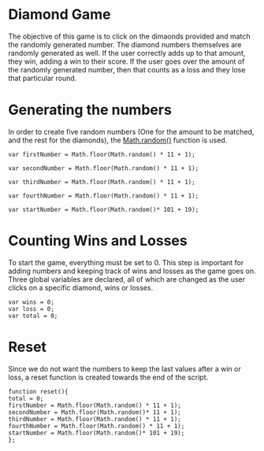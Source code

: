 # Diamond Game

The objective of this game is to click on the dimaonds provided and match the randomly generated number. The diamond numbers themselves are randomly generated as well. If the user correctly adds up to that amount, they win, adding a win to their score. If the user goes over the amount of the randomly generated number, then that counts as a loss and they lose that particular round.

# Generating the numbers
In order to create five random numbers (One for the amount to be matched, and the rest for the diamonds), the <a href="https://developer.mozilla.org/en-US/docs/Web/JavaScript/Reference/Global_Objects/Math/random">Math.random()</a> function is used.
```
var firstNumber = Math.floor(Math.random() * 11 + 1);

var secondNumber = Math.floor(Math.random() * 11 + 1);

var thirdNumber = Math.floor(Math.random() * 11 + 1);

var fourthNumber = Math.floor(Math.random() * 11 + 1);

var startNumber = Math.floor(Math.random()* 101 + 19);
```


# Counting Wins and Losses

To start the game, everything must be set to 0. This step is important for adding numbers and keeping track of wins and losses as the game goes on. Three global variables are declared, all of which are changed as the user clicks on a specific diamond, wins or losses.
```
var wins = 0;
var loss = 0;
var total = 0;
```

# Reset

Since we do not want the numbers to keep the last values after a win or loss, a reset function is created towards the end of the script. 
```
function reset(){
total = 0;
firstNumber = Math.floor(Math.random() * 11 + 1);
secondNumber = Math.floor(Math.random()* 11 + 1);
thirdNumber = Math.floor(Math.random() * 11 + 1);
fourthNumber = Math.floor(Math.random() * 11 + 1);
startNumber = Math.floor(Math.random()* 101 + 19);
};
```